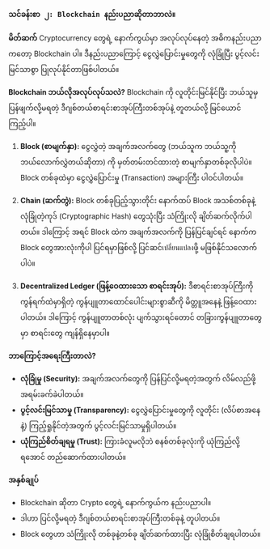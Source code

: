 ### `သင်ခန်းစာ ၂: Blockchain နည်းပညာဆိုတာဘာလဲ။`

**မိတ်ဆက်**
Cryptocurrency တွေရဲ့ နောက်ကွယ်မှာ အလုပ်လုပ်နေတဲ့ အဓိကနည်းပညာကတော့ Blockchain ပါ။ ဒီနည်းပညာကြောင့် ငွေလွှဲပြောင်းမှုတွေကို လုံခြုံပြီး ပွင့်လင်းမြင်သာစွာ ပြုလုပ်နိုင်တာဖြစ်ပါတယ်။

**Blockchain ဘယ်လိုအလုပ်လုပ်သလဲ?**
Blockchain ကို လူတိုင်းမြင်နိုင်ပြီး ဘယ်သူမှ ပြန်ဖျက်လို့မရတဲ့ ဒီဂျစ်တယ်စာရင်းစာအုပ်ကြီးတစ်အုပ်နဲ့ တူတယ်လို့ မြင်ယောင်ကြည့်ပါ။

1.  **Block (စာမျက်နှာ):** ငွေလွှဲတဲ့ အချက်အလက်တွေ (ဘယ်သူက ဘယ်သူ့ကို ဘယ်လောက်လွှဲတယ်ဆိုတာ) ကို မှတ်တမ်းတင်ထားတဲ့ စာမျက်နှာတစ်ခုလိုပါပဲ။ Block တစ်ခုထဲမှာ ငွေလွှဲပြောင်းမှု (Transaction) အများကြီး ပါဝင်ပါတယ်။

2.  **Chain (ဆက်တွဲ):** Block တစ်ခုပြည့်သွားတိုင်း နောက်ထပ် Block အသစ်တစ်ခုနဲ့ လုံခြုံတဲ့ကုဒ် (Cryptographic Hash) တွေသုံးပြီး သံကြိုးလို ချိတ်ဆက်လိုက်ပါတယ်။ ဒါကြောင့် အရင် Block ထဲက အချက်အလက်ကို ပြန်ပြင်ချင်ရင် နောက်က Block တွေအားလုံးကိုပါ ပြင်ရမှာဖြစ်လို့ ပြင်ဆင်เปลี่ยนแปลงဖို့ မဖြစ်နိုင်သလောက်ပါပဲ။

3.  **Decentralized Ledger (ဖြန့်ဝေထားသော စာရင်းအုပ်):** ဒီစာရင်းစာအုပ်ကြီးကို ကွန်ရက်ထဲမှာရှိတဲ့ ကွန်ပျူတာထောင်ပေါင်းများစွာဆီကို မိတ္တူအနေနဲ့ ဖြန့်ဝေထားပါတယ်။ ဒါကြောင့် ကွန်ပျူတာတစ်လုံး ပျက်သွားရင်တောင် တခြားကွန်ပျူတာတွေမှာ စာရင်းတွေ ကျန်ရှိနေမှာပါ။

**ဘာကြောင့်အရေးကြီးတာလဲ?**
* **လုံခြုံမှု (Security):** အချက်အလက်တွေကို ပြန်ပြင်လို့မရတဲ့အတွက် လိမ်လည်ဖို့ အရမ်းခက်ခဲပါတယ်။
* **ပွင့်လင်းမြင်သာမှု (Transparency):** ငွေလွှဲပြောင်းမှုတွေကို လူတိုင်း (လိပ်စာအနေနဲ့) ကြည့်ရှုနိုင်တဲ့အတွက် ပွင့်လင်းမြင်သာမှုရှိပါတယ်။
* **ယုံကြည်စိတ်ချရမှု (Trust):** ကြားခံလူမလိုဘဲ စနစ်တစ်ခုလုံးကို ယုံကြည်လို့ရအောင် တည်ဆောက်ထားပါတယ်။

**အနှစ်ချုပ်**
* Blockchain ဆိုတာ Crypto တွေရဲ့ နောက်ကွယ်က နည်းပညာပါ။
* ဒါဟာ ပြင်လို့မရတဲ့ ဒီဂျစ်တယ်စာရင်းစာအုပ်ကြီးတစ်ခုနဲ့ တူပါတယ်။
* Block တွေဟာ သံကြိုးလို တစ်ခုနဲ့တစ်ခု ချိတ်ဆက်ထားပြီး လုံခြုံစိတ်ချရပါတယ်။